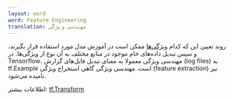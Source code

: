 ```yaml
---
layout: word
word: Feature Engineering
translation: مهندسی ویژگی
---
```


روند تعیین این که کدام [ویژگی‌ها](/F/feature) ممکن است در آموزش مدل مورد استفاده قرار بگیرند، و سپس تبدیل داده‌های خام موجود در منابع مختلف به آن نوع از ویژگی‌ها. در Tensorflow، مهندسی ویژگی معمولا به معنای تبدیل فایل‌های گزارش (log files) به tf.Example است. مهندسی ویژگی گاهی استخراج ویژگی (feature extraction) نیز نامیده می‌شود.

اطلاعات بیشتر: [tf.Transform](https://github.com/tensorflow/transform)
